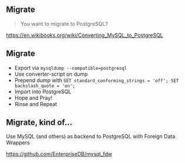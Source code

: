 ## Migrate

> You want to migrate to PostgreSQL?

https://en.wikibooks.org/wiki/Converting_MySQL_to_PostgreSQL



## Migrate 

* Export via `mysqldump --compatible=postgresql`
* Use converter-script on dump
* Prepend dump with `SET standard_conforming_strings = 'off'; SET backslash_quote = 'on';`
* Import into PostgreSQL
* Hope and Pray!
* Rinse and Repeat



## Migrate, kind of…

Use MySQL (and others) as backend to PostgreSQL with Foreign Data Wrappers

https://github.com/EnterpriseDB/mysql_fdw   
